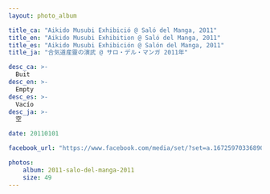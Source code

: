 ```yaml
---
layout: photo_album

title_ca: "Aikido Musubi Exhibició @ Saló del Manga, 2011"
title_en: "Aikido Musubi Exhibition @ Saló del Manga, 2011"
title_es: "Aikido Musubi Exhibición @ Salón del Manga, 2011"
title_ja: "合気道産靈の演武 @ サロ・デル・マンガ 2011年"

desc_ca: >-
  Buit
desc_en: >-
  Empty
desc_es: >-
  Vacío
desc_ja: >-
  空

date: 20110101

facebook_url: "https://www.facebook.com/media/set/?set=a.167259703368908"

photos:
    album: 2011-salo-del-manga-2011
    size: 49
---
```


